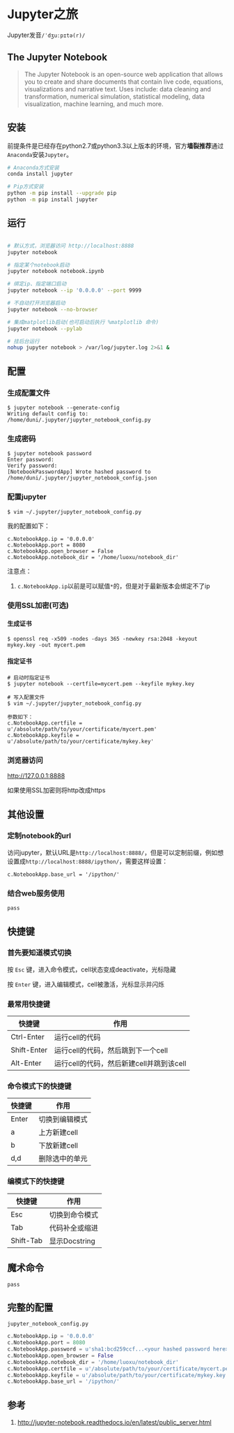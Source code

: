 # Jupyter之旅

Jupyter发音`/ˈdʒuːpɪtə(r)/`

## The Jupyter Notebook

> The Jupyter Notebook is an open-source web application that allows you to create and share documents that contain live code, equations, visualizations and narrative text. Uses include: data cleaning and transformation, numerical simulation, statistical modeling, data visualization, machine learning, and much more.

## 安装

前提条件是已经存在python2.7或python3.3以上版本的环境，官方**墙裂推荐**通过`Anaconda`安装`Jupyter`。

```bash
# Anaconda方式安装
conda install jupyter

# Pip方式安装
python -m pip install --upgrade pip
python -m pip install jupyter
```

## 运行

```bash

# 默认方式，浏览器访问 http://localhost:8888
jupyter notebook

# 指定某个notebook启动
jupyter notebook notebook.ipynb

# 绑定ip、指定端口启动
jupyter notebook --ip '0.0.0.0' --port 9999

# 不自动打开浏览器启动
jupyter notebook --no-browser

# 集成matplotlib启动(也可启动后执行 %matplotlib 命令)
jupyter notebook --pylab

# 挂后台运行
nohup jupyter notebook > /var/log/jupyter.log 2>&1 &
```

## 配置

### 生成配置文件

```
$ jupyter notebook --generate-config
Writing default config to: /home/duni/.jupyter/jupyter_notebook_config.py
```

### 生成密码

```
$ jupyter notebook password
Enter password:
Verify password:
[NotebookPasswordApp] Wrote hashed password to /home/duni/.jupyter/jupyter_notebook_config.json
```

### 配置jupyter

```
$ vim ~/.jupyter/jupyter_notebook_config.py
```

我的配置如下：

    c.NotebookApp.ip = '0.0.0.0'
    c.NotebookApp.port = 8080
    c.NotebookApp.open_browser = False
    c.NotebookApp.notebook_dir = '/home/luoxu/notebook_dir'

注意点：
1. `c.NotebookApp.ip`以前是可以赋值`*`的，但是对于最新版本会绑定不了ip

### 使用SSL加密(可选)

#### 生成证书

```
$ openssl req -x509 -nodes -days 365 -newkey rsa:2048 -keyout mykey.key -out mycert.pem
```

#### 指定证书

```
# 启动时指定证书
$ jupyter notebook --certfile=mycert.pem --keyfile mykey.key

# 写入配置文件
$ vim ~/.jupyter/jupyter_notebook_config.py

参数如下：
c.NotebookApp.certfile = u'/absolute/path/to/your/certificate/mycert.pem'
c.NotebookApp.keyfile = u'/absolute/path/to/your/certificate/mykey.key'
```

### 浏览器访问

http://127.0.0.1:8888

如果使用SSL加密则将http改成https

## 其他设置

### 定制notebook的url

访问jupyter，默认URL是`http://localhost:8888/`，但是可以定制前缀，例如想设置成`http://localhost:8888/ipython/`，需要这样设置：

`c.NotebookApp.base_url = '/ipython/'`

### 结合web服务使用

`pass`

## 快捷键

### 首先要知道模式切换

按 `Esc` 键，进入命令模式，cell状态变成deactivate，光标隐藏

按 `Enter` 键，进入编辑模式，cell被激活，光标显示并闪烁

### 最常用快捷键

快捷键 | 作用
---|---
Ctrl-Enter | 运行cell的代码
Shift-Enter | 运行cell的代码，然后跳到下一个cell
Alt-Enter | 运行cell的代码，然后新建cell并跳到该cell

### 命令模式下的快捷键

快捷键 | 作用
---|---
Enter | 切换到编辑模式
a |  上方新建cell
b | 下放新建cell
d,d | 删除选中的单元

### 编模式下的快捷键

快捷键 | 作用
---|---
Esc | 切换到命令模式
Tab | 代码补全或缩进
Shift-Tab | 显示Docstring

## 魔术命令

`pass`

## 完整的配置

`jupyter_notebook_config.py`

```python
c.NotebookApp.ip = '0.0.0.0'
c.NotebookApp.port = 8080
c.NotebookApp.password = u'sha1:bcd259ccf...<your hashed password here>'
c.NotebookApp.open_browser = False
c.NotebookApp.notebook_dir = '/home/luoxu/notebook_dir'
c.NotebookApp.certfile = u'/absolute/path/to/your/certificate/mycert.pem'
c.NotebookApp.keyfile = u'/absolute/path/to/your/certificate/mykey.key'
c.NotebookApp.base_url = '/ipython/'
```

## 参考

1. http://jupyter-notebook.readthedocs.io/en/latest/public_server.html

